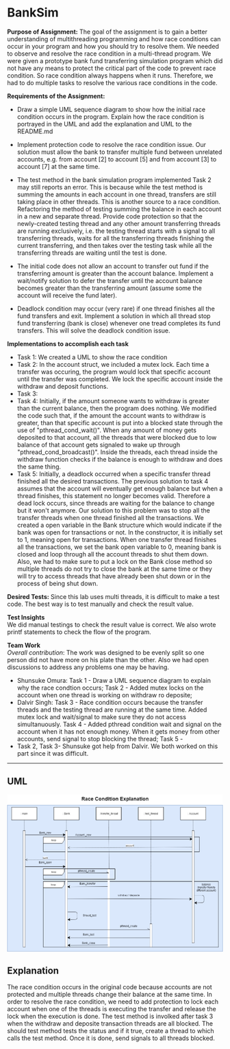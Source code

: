 # BankSim

**Purpose of Assignment:**
The goal of the assignment is to gain a better understanding of multithreading programming and how race conditions can occur in your program and how you should try to resolve them. We needed to observe and resolve the race condition in a multi-thread program. We were given a prototype bank fund transferring simulation program which did not have any means to protect the critical part of the code to prevent race condition. So race condition always happens when it runs. Therefore, we had to do multiple tasks to resolve the various race conditions in the code. 

**Requirements of the Assignment:**
- Draw a simple  UML sequence diagram to show how the initial race condition occurs in the program. Explain how the race condition is portrayed in the UML and add the explanation and UML to the README.md 

- Implement protection code to resolve the race condition issue. Our solution must allow the bank to transfer multiple fund between unrelated accounts, e.g. from account [2] to account [5] and from account [3] to account [7] at the same time.
- The test method in the bank simulation program implemented Task 2 may still reports an error. This is because while the test method is summing the amounts in each account in one thread, transfers are still taking place in other threads. This is another source to a race condition. Refactoring the method of testing summing the balance in each account in a new and separate thread. Provide code protection so that the newly-created testing thread and any other amount transferring threads are running exclusively, i.e. the testing thread starts with a signal to all transferring threads, waits for all the transferring threads finishing the current transferring, and then takes over the testing task while all the transferring threads are waiting until the test is done.

- The initial code does not allow an account to transfer out fund if the transferring amount is greater than the account balance. Implement a wait/notify solution to defer the transfer until the account balance becomes greater than the transferring amount (assume some the account will receive the fund later).

- Deadlock condition may occur (very rare) if one thread finishes all the fund transfers and exit. Implement a solution in which all thread stop fund transferring (bank is close) whenever one tread completes its fund transfers. This will solve the deadlock condition issue.

**Implementations to accomplish each task**
- Task 1: We created a UML to show the race condition
- Task 2: In the account struct, we included a mutex lock. Each time a transfer was occuring, the program would lock that specific account until the transfer was completed. We lock the specific account inside the withdraw and deposit functions. 
- Task 3: 
- Task 4: Initially, if the amount someone wants to withdraw is greater than the current balance, then the program does nothing. We modified the code such that, if the amount the account wants to withdraw is greater, than that specific account is put into a blocked state through the use of "pthread_cond_wait()". When any amount of money gets deposited to that account, all the threads that were blocked due to low balance of that account gets signaled to wake up through "pthread_cond_broadcast()". Inside the threads, each thread inside the withdraw function checks if the balance is enough to withdraw and does the same thing. 
- Task 5: Initially, a deadlock occurred when a specific transfer thread finished all the desired transactions. The previous solution to task 4 assumes that the account will eventually get enough balance but when a thread finishes, this statement no longer becomes valid. Therefore a dead lock occurs, since threads are waiting for the balance to change but it won't anymore. Our solution to this problem was to stop all the transfer threads when one thread finished all the transactions. We created a open variable in the Bank structure which would indicate if the bank was open for transactions or not. In the constructor, it is initially set to 1, meaning open for transactions. When one transfer thread finishes all the transactions, we set the bank open variable to 0, meaning bank is closed and loop through all the account threads to shut them down. Also, we had to make sure to put a lock on the Bank close method so multiple threads do not try to close the bank at the same time or they will try to access threads that have already been shut down or in the process of being shut down. 

**Desired Tests:**
Since this lab uses multi threads, it is difficult to make a test code. The best way is to test manually and check the result value.

**Test Insights**  
We did manual testings to check the result value is correct. We also wrote printf statements to check the flow of the program.  

**Team Work**  
*Overall contribution*: The work was designed to be evenly split so one person did not have more on his plate than the other. Also we had open discussions to address any problems one may be having.  
- Shunsuke Omura: Task 1 - Draw a UML sequence diagram to explain why the race condtion occurs; Task 2 - Added mutex locks on the account when one thread is working on withdraw ro deposite; 
- Dalvir Singh: Task 3 - Race condition occurs because the transfer threads and the testing thread are running at the same time. Added mutex lock and wait/signal to make sure they do not access simultanuously. Task 4 - Added pthread condition wait and signal on the account when it has not enough money. When it gets money from other accounts, send signal to stop blocking the thread; Task 5 - 
- Task 2, Task 3- Shunsuke got help from Dalvir. We both worked on this part since it was difficult.
---
## UML
![UML](https://raw.githubusercontent.com/DalvirSingh99/BankSim/Task3/RaceCondition_InitialVersion.png)
## Explanation
The race condition occurs in the original code because accounts are not protected and multiple threads change their balance at the same time. In order to resolve the race condition, we need to add protection to lock each account when one of the threads is executing the transfer and release the lock when the execution is done. The test method is involked after task 3 when the withdraw and deposite transaction threads are all blocked. The should test method tests the status and if it true, create a thread to which calls the test method. Once it is done, send signals to all threads blocked.
